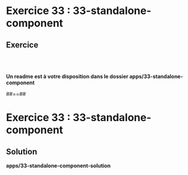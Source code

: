 <!-- .slide: class="exercice" -->
# Exercice 33 : 33-standalone-component
## Exercice
<br/><br/>

<b>Un readme est à votre disposition dans le dossier apps/33-standalone-component</b>


##==##
<!-- .slide: class="exercice full-center" -->
# Exercice 33 : 33-standalone-component
## Solution
<b>apps/33-standalone-component-solution </b>
